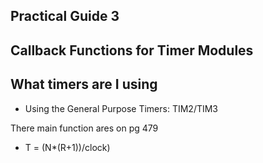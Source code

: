 ## Practical Guide 3 


## Callback Functions for Timer Modules




## What timers are I using

* Using the General Purpose Timers: TIM2/TIM3

There main function ares on pg 479


* T = (N*(R+1))/clock)

